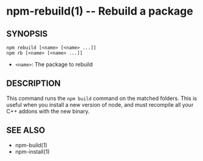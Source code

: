 npm-rebuild(1) -- Rebuild a package
===================================






















<extoc></extoc>

## SYNOPSIS

    npm rebuild [<name> [<name> ...]]
    npm rb [<name> [<name> ...]]

* `<name>`:
  The package to rebuild

## DESCRIPTION

This command runs the `npm build` command on the matched folders.  This is useful
when you install a new version of node, and must recompile all your C++ addons with
the new binary.

## SEE ALSO

* npm-build(1)
* npm-install(1)
